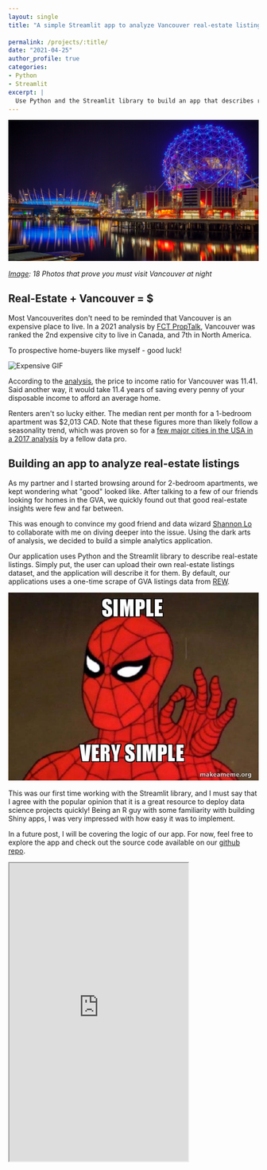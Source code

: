 ```yaml
---
layout: single
title: "A simple Streamlit app to analyze Vancouver real-estate listings"

permalink: /projects/:title/
date: "2021-04-25"
author_profile: true
categories:
- Python
- Streamlit
excerpt: |
  Use Python and the Streamlit library to build an app that describes real-estate listings data in the Greater Vancouver Area.
---
```


![Vancouver at night hero](/assets/images/vancouver.jpg)

*[Image](https://theculturetrip.com/wp-content/uploads/2017/03/15175168444_84c45f2306_b.jpg): 18 Photos that prove you must visit Vancouver at night*


## Real-Estate + Vancouver = $

Most Vancouverites don't need to be reminded that Vancouver is an expensive place to live. In a 2021 analysis by [FCT PropTalk](https://proptalk.fct.ca/2021/04/09/most-expensive-canadian-cities-to-live-in-2021-edition/), Vancouver was ranked the 2nd expensive city to live in Canada, and 7th in North America. 

To prospective home-buyers like myself - good luck! 

![Expensive GIF](https://media0.giphy.com/media/QWd0DkjWZrH3bxW1c9/giphy.gif)

According to the [analysis](https://proptalk.fct.ca/2021/04/09/most-expensive-canadian-cities-to-live-in-2021-edition/), the price to income ratio for Vancouver was 11.41. Said another way, it would take 11.4 years of saving every penny of  your disposable income to afford an average home. 

Renters aren't so lucky either. The median rent per month for a 1-bedroom apartment was $2,013 CAD. Note that these figures more than likely follow a seasonality trend, which was proven so for a [few major cities in the USA in a 2017 analysis](https://medium.com/free-code-camp/how-to-analyze-seasonality-and-trends-to-save-money-on-your-apartment-lease-714d1d82771a) by a fellow data pro.

## Building an app to analyze real-estate listings

As my partner and I started browsing around for 2-bedroom apartments, we kept wondering what "good" looked like. After talking to a few of our friends looking for homes in the GVA, we quickly found out that good real-estate insights were few and far between. 

This was enough to convince my good friend and data wizard [Shannon Lo](https://shannonhlo.github.io/) to collaborate with me on diving deeper into the issue. Using the dark arts of analysis, we decided to build a simple analytics application.

Our application uses Python and the Streamlit library to describe real-estate listings. Simply put, the user can upload their own real-estate listings dataset, and the application will describe it for them. By default, our applications uses a one-time scrape of GVA listings data from [REW](https://www.rew.ca/).

![Simple](/assets/images/simple-very-simple.jpg)

This was our first time working with the Streamlit library, and I must say that I agree with the popular opinion that it is a great resource to deploy data science projects quickly! Being an R guy with some familiarity with building Shiny apps, I was very impressed with how easy it was to implement. 

In a future post, I will be covering the logic of our app. For now, feel free to explore the app and check out the source code available on our [github repo](https://github.com/dmf95/realtor_streamlit_app/blob/main/realtor_streamlit_app.py). 

<iframe src="https://share.streamlit.io/dmf95/realtor_streamlit_app/main/realtor_streamlit_app.py" width="360" height="600">
  <p>Your browser does not support iframes.</p>
</iframe>
